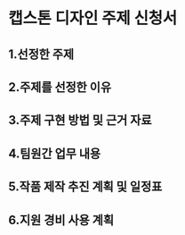 캡스톤 디자인 주제 신청서
=========================

1.선정한 주제
----------------------



2.주제를 선정한 이유
--------------------



3.주제 구현 방법 및 근거 자료
------------------------------



4.팀원간 업무 내용
-------------------



5.작품 제작 추진 계획 및 일정표
-------------------------------



6.지원 경비 사용 계획
--------------------




